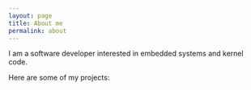 ```yaml
---
layout: page
title: About me 
permalink: about
---
```


I am a software developer interested in embedded systems and kernel code.

Here are some of my projects: